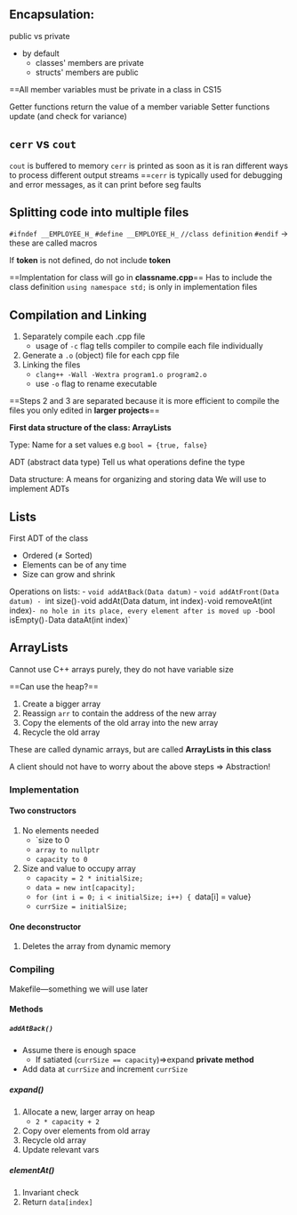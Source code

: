 ## Encapsulation:
public vs private 
- by default 
	- classes' members are private
	- structs' members are public

==All member variables must be private in a class in CS15

Getter functions return the value of a member variable
Setter functions update (and check for variance)

## `cerr` vs `cout`
`cout` is buffered to memory
`cerr` is printed as soon as it is ran
different ways to process different output streams
==`cerr` is typically used for debugging and error messages, as it can print before seg faults

## Splitting code into multiple files

`#ifndef __EMPLOYEE_H_`
`#define __EMPLOYEE_H_`
`//class definition`
`#endif` -> these are called macros

If __token__ is not defined, do not include __token__

==Implentation for class will go in **classname.cpp**==
	Has to include the class definition
	`using namespace std;` is only in implementation files

## Compilation and Linking
1. Separately compile each .cpp file
	- usage of `-c` flag tells compiler to compile each file individually
2. Generate a `.o` (object) file for each cpp file
3. Linking the files
	- `clang++ -Wall -Wextra program1.o program2.o`
	- use `-o` flag to rename executable

==Steps 2 and 3 are separated because it is more efficient to compile the files you only edited in **larger projects**==


**First data structure of the class: ArrayLists**

Type: Name for a set values
	e.g `bool = {true, false}`

ADT (abstract data type)
	Tell us what operations define the type

Data structure: A means for organizing and storing data
	We will use to implement ADTs

## Lists

First ADT of the class

- Ordered (≠ Sorted)
- Elements can be of any time
- Size can grow and shrink

Operations on lists: 
	- `void addAtBack(Data datum)`
	- `void addAtFront(Data datum)
	- `int size()`
	- `void addAt(Data datum, int index)`
	- `void removeAt(int index)`
		- no hole in its place, every element after is moved up
	- `bool isEmpty()`
	- `Data dataAt(int index)`

## ArrayLists

Cannot use C++ arrays purely, they do not have variable size

==Can use the heap?==

1. Create a bigger array
2. Reassign `arr` to contain the address of the new array
3. Copy the elements of the old array into the new array
4. Recycle the old array

These are called dynamic arrays, but are called **ArrayLists in this class**

A client should not have to worry about the above steps => Abstraction!

### Implementation

#### Two constructors
1. No elements needed
	- `size to 0
	- `array to nullptr`
	- `capacity to 0`
2. Size and value to occupy array
	- `capacity = 2 * initialSize; `
	- `data = new int[capacity];`
	- `for (int i = 0; i < initialSize; i++) {
		`data[i] = value}
	- `currSize = initialSize;`

#### One deconstructor
1. Deletes the array from dynamic memory

### Compiling 

Makefile—something we will use later

#### Methods
##### `addAtBack()`
- Assume there is enough space
	- If satiated (`currSize == capacity`)=>expand **private method**
- Add data at `currSize` and increment `currSize`

##### expand()
1. Allocate a new, larger array on heap
	- `2 * capacity + 2` 
2. Copy over elements from old array
3. Recycle old array
4. Update relevant vars

##### elementAt()
1. Invariant check
2. Return `data[index]`



